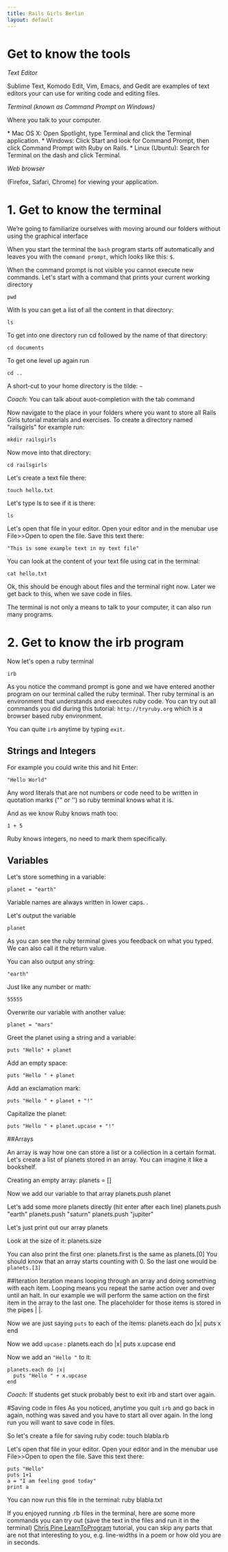 ```yaml
---
title: Rails Girls Berlin
layout: default
---
```


# Get to know the tools

<i class="icon-file-text icon-2x"> Text Editor</i>

<p class="lead">Sublime Text, Komodo Edit, Vim, Emacs, and Gedit are examples of text editors your can use for writing code and editing files.</p>

<i class="icon-terminal icon-2x"> Terminal (known as Command Prompt on Windows)</i>

<p class="lead">Where you talk to your computer.</p>
* Mac OS X: Open Spotlight, type Terminal and click the Terminal application.
* Windows: Click Start and look for Command Prompt, then click Command Prompt with Ruby on Rails.
* Linux (Ubuntu): Search for Terminal on the dash and click Terminal.

<i class="icon-desktop icon-2x"> Web browser</i>

<p class="lead">(Firefox, Safari, Chrome) for viewing your application.</p>


# 1. Get to know the terminal

We’re going to familiarize ourselves with moving around our folders without using the graphical interface

When you start the terminal the `bash` program starts off automatically and leaves you with the `command prompt`, which looks like this:  `$`.

When the command prompt is not visible you cannot execute new commands.
Let's start with a command that prints your current working directory

    pwd

With ls you can get a list of all the content in that directory:

    ls

To get into one directory run cd followed by the name of that directory:

    cd documents

To get one level up again run

    cd ..

A short-cut to your home directory is the tilde: `~`

<span class="lead coach"><i class="icon-comment-alt"> Coach</i>: You can talk about auot-completion with the tab command</span>

Now navigate to the place in your folders where you want to store all Rails Girls tutorial materials and exercises. To create a directory named "railsgirls" for example run:

    mkdir railsgirls

Now move into that directory:

    cd railsgirls

Let's create a text file there:

    touch hello.txt

Let's type ls to see if it is there:

    ls

Let's open that file in your editor. Open your editor and in the menubar use File>>Open to open the file.
Save this text there:

    "This is some example text in my text file"

You can look at the content of your text file using cat in the terminal:

    cat hello.txt

Ok, this should be enough about files and the terminal right now. Later we get back to this, when we save code in files.    


The terminal is not only a means to talk to your computer, it can also run many programs.

# 2. Get to know the irb program


Now let's open a ruby terminal

    irb

As you notice the command prompt is gone and we have entered another program on our terminal called the ruby terminal.
Ther ruby terminal is an environment that understands and executes ruby code. You can try out all commands you did during this tutorial: `http://tryruby.org` which is a browser based ruby environment.

You can quite `irb` anytime by typing `exit`.

## Strings and Integers
    
For example you could write this and hit Enter:

    "Hello World"
Any word literals that are not numbers or code need to be written in quotation marks ("" or '') so ruby terminal knows what it is.

And as we know Ruby knows math too:

    1 + 5
Ruby knows integers, no need to mark them specifically.

## Variables

Let's store something in a variable:

    planet = "earth"

Variable names are always written in lower caps. .

Let's output the variable

    planet
As you can see the ruby terminal gives you feedback on what you typed. We can also call it the return value.

You can also output any string:

    "earth"

Just like any number or math:

    55555

Overwrite our variable with another value:

    planet = "mars"

Greet the planet using a string and a variable:

    puts "Hello" + planet

Add an empty space:

    puts "Hello " + planet

Add an exclamation mark:

    puts "Hello " + planet + "!"

Capitalize the planet:

    puts "Hello " + planet.upcase + "!"

##Arrays

An array is way how one can store a list or a collection in a certain format. Let's create a list of planets stored in an array. You can imagine it like a bookshelf.

Creating an empty array:
    planets = []

Now we add our variable to that array
    planets.push planet

Let's add some more planets directly (hit enter after each line)
    planets.push "earth"
    planets.push "saturn"
    planets.push "jupiter"

Let's just print out our array
    planets 

Look at the size of it:
    planets.size

You can also print the first one:
    planets.first
is the same as
    planets.[0]
You should know that an array starts counting with 0. So the last one would be `planets.[3]`

##Iteration
Iteration means looping through an array and doing something with each item. Looping means you repeat the same action over and over until an halt. In our example we will perform the same action on the first item in the array to the last one. The placeholder for those items is stored in the pipes | |.

Now we are just saying `puts` to each of the items:
    planets.each do |x|
      puts x
    end

Now we add `upcase` :
    planets.each do |x|
      puts x.upcase
    end

Now we add an `"Hello "` to it:

    planets.each do |x|
      puts "Hello " + x.upcase
    end

<span class="lead coach"><i class="icon-comment-alt"> Coach</i>: If students get stuck probably best to exit irb and start over again.</span>

#Saving code in files
As you noticed, anytime you quit `irb` and go back in again, nothing was saved and you have to start all over again. In the long run you will want to save code in files.

So let's create a file for saving ruby code:
    touch blabla.rb


Let's open that file in your editor. Open your editor and in the menubar use File>>Open to open the file.
Save this text there:

    puts "Hello"
    puts 1+1
    a = "I am feeling good today"
    print a

You can now run this file in the terminal:
    ruby blabla.txt


If you enjoyed running .rb files in the terminal, here are some more commands you can try out (save the text in the files and run it in the terminal) [Chris Pine LearnToProgram](http://pine.fm/LearnToProgram/?Chapter=01) tutorial, you can skip any parts that are not that interesting to you, e.g. line-widths in a poem or how old you are in seconds.
